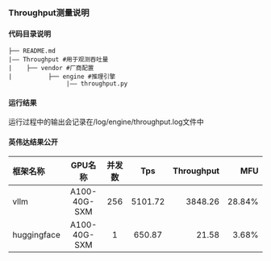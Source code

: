 ### Throughput测量说明

#### 代码目录说明
```
├── README.md
|—— Throughput #用于观测吞吐量
|    ├── vendor #厂商配置
|          ├── engine #推理引擎
                |—— throughput.py

```
#### 运行结果
运行过程中的输出会记录在/log/engine/throughput.log文件中
#### 英伟达结果公开
|框架名称 |GPU名称 |并发数 |Tps |Throughput |MFU |
|  :--- | :---: | :---: | :---: | ---: | ---: |
|vllm |A100-40G-SXM |256 |5101.72|3848.26|28.84%
|huggingface |A100-40G-SXM |1 |650.87|21.58|3.68%


